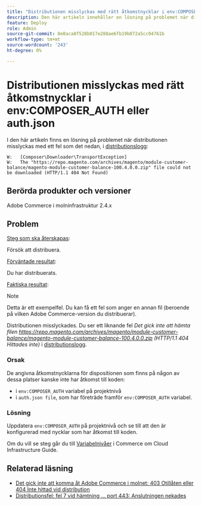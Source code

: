 ```yaml
---
title: "Distributionen misslyckas med rätt åtkomstnycklar i env:COMPOSER_AUTH eller auth.json"
description: Den här artikeln innehåller en lösning på problemet när distributionen misslyckas med följande fel:"https://repo.magento.com/archives/magento/module-customer-balance/magento-module-customer-balance-100.4.0.0.zip gick inte att hämta (HTTP/1.1 404 Hittades inte)".
feature: Deploy
role: Admin
source-git-commit: 8e0aca8f528b017e288ae6fb19b072a5cc04761b
workflow-type: tm+mt
source-wordcount: '243'
ht-degree: 0%

---
```


# Distributionen misslyckas med rätt åtkomstnycklar i env:COMPOSER_AUTH eller auth.json

I den här artikeln finns en lösning på problemet när distributionen misslyckas med ett fel som det nedan, i [distributionslogg](/docs/commerce-cloud-service/user-guide/develop/test/log-locations#deploy-log):

```
W:   [Composer\Downloader\TransportException]
W:   The "https://repo.magento.com/archives/magento/module-customer-balance/magento-module-customer-balance-100.4.0.0.zip" file could not be downloaded (HTTP/1.1 404 Not Found)
```

## Berörda produkter och versioner

Adobe Commerce i molninfrastruktur 2.4.x

## Problem  

<u>Steg som ska återskapas</u>:

Försök att distribuera. 

<u>Förväntade resultat</u>:

Du har distribuerats.

<u>Faktiska resultat</u>:

>[!NOTE]
>
>Detta är ett exempelfel. Du kan få ett fel som anger en annan fil (beroende på vilken Adobe Commerce-version du distribuerar).

Distributionen misslyckades. Du ser ett liknande fel *Det gick inte att hämta filen https://repo.magento.com/archives/magento/module-customer-balance/magento-module-customer-balance-100.4.0.0.zip (HTTP/1.1 404 Hittades inte)* i [distributionslogg](/docs/commerce-cloud-service/user-guide/develop/test/log-locations#deploy-log).


### Orsak

De angivna åtkomstnycklarna för dispositionen som finns på någon av dessa platser kanske inte har åtkomst till koden:

* i `env:COMPOSER_AUTH` variabel på projektnivå
* i `auth.json file`, som har företräde framför `env:COMPOSER_AUTH` variabel.

### Lösning

Uppdatera `env:COMPOSER_AUTH` på projektnivå och se till att den är konfigurerad med nycklar som har åtkomst till koden.

Om du vill se steg går du till [Variabelnivåer](/docs/commerce-cloud-service/user-guide/configure/env/variable-levels) i Commerce om Cloud Infrastructure Guide.

## Relaterad läsning

* [Det gick inte att komma åt Adobe Commerce i molnet: 403 Otillåten eller 404 Inte hittad vid distribution](/docs/commerce-knowledge-base/kb/troubleshooting/deployment/magento-commerce-cloud-repo-could-not-be-accessed-403-forbidden-or-404-not-found-error-when-deploying.html)
* [Distributionsfel: fel 7 vid hämtning ... port 443: Anslutningen nekades](/docs/commerce-knowledge-base/kb/troubleshooting/miscellaneous/deployment-error-downloading-connection-refused-adobe-commerce.html)
